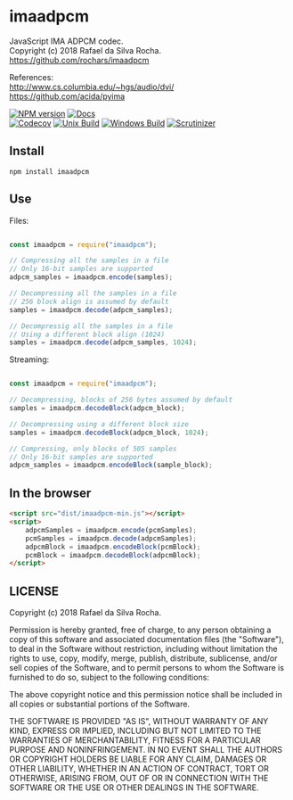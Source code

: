 # imaadpcm
JavaScript IMA ADPCM codec.  
Copyright (c) 2018 Rafael da Silva Rocha.  
https://github.com/rochars/imaadpcm

References:  
http://www.cs.columbia.edu/~hgs/audio/dvi/  
https://github.com/acida/pyima

[![NPM version](https://img.shields.io/npm/v/imaadpcm.svg?style=for-the-badge)](https://www.npmjs.com/package/imaadpcm) [![Docs](https://img.shields.io/badge/docs-online-blue.svg?style=for-the-badge)](https://rochars.github.io/imaadpcm/index.html)  
[![Codecov](https://img.shields.io/codecov/c/github/rochars/imaadpcm.svg?style=flat-square)](https://codecov.io/gh/rochars/imaadpcm) [![Unix Build](https://img.shields.io/travis/rochars/imaadpcm.svg?style=flat-square)](https://travis-ci.org/rochars/imaadpcm) [![Windows Build](https://img.shields.io/appveyor/ci/rochars/imaadpcm.svg?style=flat-square&logo=appveyor)](https://ci.appveyor.com/project/rochars/imaadpcm) [![Scrutinizer](https://img.shields.io/scrutinizer/g/rochars/imaadpcm.svg?style=flat-square&logo=scrutinizer)](https://scrutinizer-ci.com/g/rochars/imaadpcm/)

## Install
```
npm install imaadpcm
```

## Use
Files:
```javascript

const imaadpcm = require("imaadpcm");

// Compressing all the samples in a file
// Only 16-bit samples are supported
adpcm_samples = imaadpcm.encode(samples);

// Decompressing all the samples in a file
// 256 block align is assumed by default
samples = imaadpcm.decode(adpcm_samples);

// Decompressig all the samples in a file
// Using a different block align (1024)
samples = imaadpcm.decode(adpcm_samples, 1024);
```

Streaming:
```javascript

const imaadpcm = require("imaadpcm");

// Decompressing, blocks of 256 bytes assumed by default
samples = imaadpcm.decodeBlock(adpcm_block);

// Decompressing using a different block size
samples = imaadpcm.decodeBlock(adpcm_block, 1024);

// Compressing, only blocks of 505 samples
// Only 16-bit samples are supported
adpcm_samples = imaadpcm.encodeBlock(sample_block);

```

## In the browser
```html
<script src="dist/imaadpcm-min.js"></script>
<script>
    adpcmSamples = imaadpcm.encode(pcmSamples);
    pcmSamples = imaadpcm.decode(adpcmSamples);
    adpcmBlock = imaadpcm.encodeBlock(pcmBlock);
    pcmBlock = imaadpcm.decodeBlock(adpcmBlock);
</script>
```

## LICENSE
Copyright (c) 2018 Rafael da Silva Rocha.

Permission is hereby granted, free of charge, to any person obtaining
a copy of this software and associated documentation files (the
"Software"), to deal in the Software without restriction, including
without limitation the rights to use, copy, modify, merge, publish,
distribute, sublicense, and/or sell copies of the Software, and to
permit persons to whom the Software is furnished to do so, subject to
the following conditions:

The above copyright notice and this permission notice shall be
included in all copies or substantial portions of the Software.

THE SOFTWARE IS PROVIDED "AS IS", WITHOUT WARRANTY OF ANY KIND,
EXPRESS OR IMPLIED, INCLUDING BUT NOT LIMITED TO THE WARRANTIES OF
MERCHANTABILITY, FITNESS FOR A PARTICULAR PURPOSE AND
NONINFRINGEMENT. IN NO EVENT SHALL THE AUTHORS OR COPYRIGHT HOLDERS BE
LIABLE FOR ANY CLAIM, DAMAGES OR OTHER LIABILITY, WHETHER IN AN ACTION
OF CONTRACT, TORT OR OTHERWISE, ARISING FROM, OUT OF OR IN CONNECTION
WITH THE SOFTWARE OR THE USE OR OTHER DEALINGS IN THE SOFTWARE.
